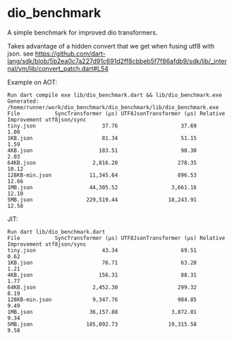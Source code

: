 # dio_benchmark

A simple benchmark for improved dio transformers.

Takes advantage of a hidden convert that we get when fusing utf8 with json.
see https://github.com/dart-lang/sdk/blob/5b2ea0c7a227d91c691d2ff8cbbeb5f7f86afdb9/sdk/lib/_internal/vm/lib/convert_patch.dart#L54 

Example on AOT:
```
Run dart compile exe lib/dio_benchmark.dart && lib/dio_benchmark.exe
Generated: /home/runner/work/dio_benchmark/dio_benchmark/lib/dio_benchmark.exe
File           SyncTransformer (μs) UTF8JsonTransformer (μs) Relative Improvement utf8json/sync 
tiny.json                     37.76                    37.69                               1.00 
1KB.json                      81.34                    51.15                               1.59 
4KB.json                     183.51                    90.30                               2.03 
64KB.json                  2,816.20                   278.35                              10.12 
128KB-min.json            11,345.64                   896.53                              12.66 
1MB.json                  44,305.52                 3,661.16                              12.10 
5MB.json                 229,519.44                18,243.91                              12.58 
```

JIT:

```
Run dart lib/dio_benchmark.dart
File           SyncTransformer (μs) UTF8JsonTransformer (μs) Relative Improvement utf8json/sync 
tiny.json                     43.34                    69.51                               0.62 
1KB.json                      76.71                    63.28                               1.21 
4KB.json                     156.31                    88.31                               1.77 
64KB.json                  2,452.30                   299.32                               8.19 
128KB-min.json             9,347.76                   984.85                               9.49 
1MB.json                  36,157.88                 3,872.01                               9.34 
5MB.json                 185,092.73                19,315.58                               9.58 
  
```